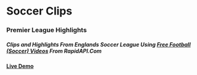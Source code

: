 # Soccer Clips
### Premier League Highlights


##### Clips and Highlights From Englands Soccer League Using [Free Football (Soccer) Videos](https://rapidapi.com/scorebat/api/free-football-soccer-videos/) From RapidAPI.Com

#### [Live Demo](https://gabrielmwarren.github.io/soccer-clips/)
